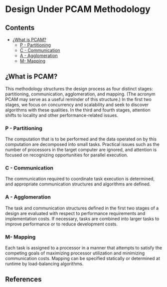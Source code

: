 # Design Under PCAM Methodology

## Contents

- [¿What is PCAM?](#¿What-is-PCAM?)
	- [P - Partitioning](#p---partitioning)
	- [C - Communication](#C---Communication)
	- [A - Agglomeration](#)
	- [M- Mapping](#)

## ¿What is PCAM?

This methodology structures the design process as four distinct stages: partitioning, communication, agglomeration, and   mapping. (The acronym PCAM may serve as a useful reminder of this structure.) In the first two stages, we focus on concurrency and scalability and seek to discover algorithms with these qualities. In the third and fourth stages, attention shifts to locality and other performance-related issues.

### P - Partitioning
The computation that is to be performed and the data operated on by this computation are decomposed into small tasks. Practical issues such as the number of processors in the target computer are ignored, and attention is focused on recognizing opportunities for parallel execution.

### C - Communication
The communication required to coordinate task execution is determined, and appropriate communication structures and algorithms are defined.

### A - Agglomeration
The task and communication structures defined in the first two stages of a design are evaluated with respect to performance requirements and implementation costs. If necessary, tasks are combined into larger tasks to improve performance or to reduce development costs.

### M- Mapping
Each task is assigned to a processor in a manner that attempts to satisfy the competing goals of maximizing processor utilization and minimizing communication costs. Mapping can be specified statically or determined at runtime by load-balancing algorithms.

## References


<!--stackedit_data:
eyJoaXN0b3J5IjpbMTU3NjM5NDgyNCwtMTAzNjc3MTA5NV19
-->